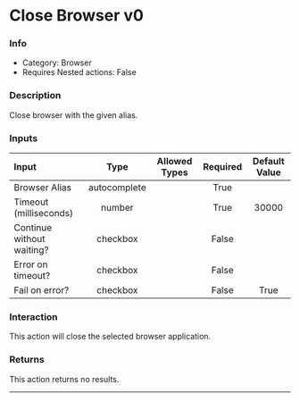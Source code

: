 # Close Browser v0

### Info

- Category: Browser
- Requires Nested actions: False


### Description
Close browser with the given alias.


### Inputs

| Input | Type | Allowed Types | Required |  Default Value |
| :--- | :---: | :---: | :---: | :---: |
| Browser Alias | autocomplete |  | True |  |
| Timeout (milliseconds) | number |  | True | 30000 |
| Continue without waiting? | checkbox |  | False |  |
| Error on timeout? | checkbox |  | False |  |
| Fail on error? | checkbox |  | False | True |


### Interaction
This action will close the selected browser application.

### Returns
This action returns no results.

---